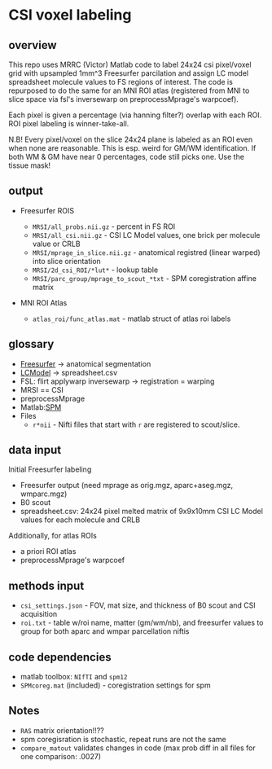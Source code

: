 # CSI voxel labeling

## overview
This repo uses MRRC (Victor) Matlab code to label 24x24 csi pixel/voxel grid with upsampled 1mm^3 Freesurfer parcilation and assign LC model spreadsheet molecule values to FS regions of interest.
The code is repurposed to do the same for an MNI ROI atlas (registered from MNI to slice space via fsl's inversewarp on preprocessMprage's warpcoef).

Each pixel is given a percentage (via hanning filter?) overlap with each ROI. ROI pixel labeling is winner-take-all. 

N.B! 
Every pixel/voxel on the slice 24x24 plane is labeled as an ROI even when none are reasonable.
This is esp. weird for GM/WM identification. If both WM & GM have near 0 percentages, code still picks one. Use the tissue mask!


## output
* Freesurfer ROIS
   * `MRSI/all_probs.nii.gz`  - percent in FS ROI 
   * `MRSI/all_csi.nii.gz`    - CSI LC Model values, one brick per molecule value or CRLB
   * `MRSI/mprage_in_slice.nii.gz` - anatomical registred (linear warped) into slice orientation
   * `MRSI/2d_csi_ROI/*lut*`     - lookup table
   * `MRSI/parc_group/mprage_to_scout_*txt` - SPM coregistration affine matrix 

* MNI ROI Atlas
   * `atlas_roi/func_atlas.mat` - matlab struct of atlas roi labels

## glossary
 * [Freesurfer](https://surfer.nmr.mgh.harvard.edu) -> anatomical segmentation
 * [LCModel](http://s-provencher.com/lcm-manual.shtml) -> spreadsheet.csv
 * FSL: flirt applywarp inversewarp -> registration = warping
 * MRSI == CSI
 * preprocessMprage
 * Matlab:[SPM](https://www.fil.ion.ucl.ac.uk/spm/)
 * Files
    * `r*nii` - Nifti files that start with `r` are registered to scout/slice.

## data input
Initial Freesurfer labeling
 * Freesurfer output (need mprage as orig.mgz, aparc+aseg.mgz, wmparc.mgz)
 * B0 scout
 * spreadsheet.csv: 24x24 pixel melted matrix of 9x9x10mm CSI LC Model values for each molecule and CRLB

Additionally, for atlas ROIs
 * a priori ROI atlas
 * preprocessMprage's warpcoef

## methods input
 * `csi_settings.json` - FOV, mat size, and thickness of B0 scout and CSI acquisition
 * `roi.txt` - table w/roi name, matter (gm/wm/nb), and freesurfer values to group for both aparc and wmpar parcellation niftis

## code dependencies
* matlab toolbox: `NIfTI` and `spm12`  
* `SPMcoreg.mat` (included) - coregistration settings for spm

## Notes
* `RAS` matrix orientation!!??
* spm coregisration is stochastic, repeat runs are not the same
* `compare_matout` validates changes in code 
   (max prob diff in all files for one comparison: .0027)


